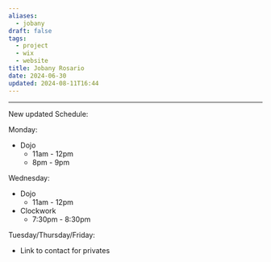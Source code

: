 ```yaml
---
aliases:
  - jobany
draft: false
tags:
  - project
  - wix
  - website
title: Jobany Rosario
date: 2024-06-30
updated: 2024-08-11T16:44
---
```


-------------------------------------------------------------------------------

New updated Schedule:

Monday:
- Dojo
	- 11am - 12pm
	- 8pm - 9pm

Wednesday:
- Dojo
	- 11am - 12pm
- Clockwork
	- 7:30pm - 8:30pm

Tuesday/Thursday/Friday:
- Link to contact for privates